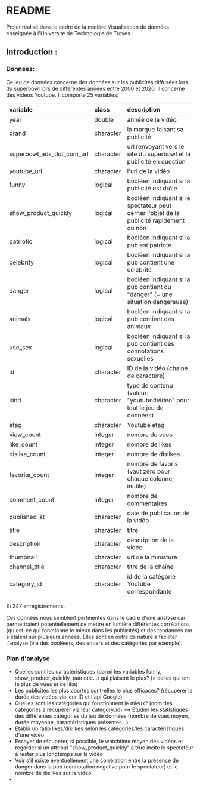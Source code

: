 # README

Projet réalisé dans le cadre de la matière Visualisation de données enseignée à l'Université de Technologie de Troyes.

## Introduction :

### Données:

Ce jeu de données concerne des données sur les publicités diffusées lors du superbowl lors de différentes années entre 2000 et 2020. Il concerne des vidéos Youtube.
Il comporte 25 variables: 
  
  |variable                  |class     |description |
|:-------------------------|:---------|:-----------|
|year                      |double    | année de la vidéo |
|brand                     |character | la marque faisant sa publicité |
|superbowl_ads_dot_com_url |character | url renvoyant vers le site du superbowl et la publicité en question |
|youtube_url               |character | l'url de la vidéo |
|funny                     |logical   | booléen indiquant si la publicité est drôle |
|show_product_quickly      |logical   | booléen indiquant si le spectateur peut cerner l'objet de la publicité rapidement ou non |
|patriotic                 |logical   | booléen indiquant si la pub est patriote |
|celebrity                 |logical   | booléen indiquant si la pub contient une célébrité |
|danger                    |logical   | booléen indiquant si la pub contient du "danger" (= une situation dangereuse) |
|animals                   |logical   | booléen indiquant si la pub contient des animaux |
|use_sex                   |logical   | booléen indiquant si la pub contient des connotations sexuelles |
|id                        |character | ID de la vidéo (chaine de caractère) |
|kind                      |character | type de contenu (valeur: "youtube#video" pour tout le jeu de données) |
|etag                      |character | Youtube etag |
|view_count                |integer   | nombre de vues |
|like_count                |integer   | nombre de likes |
|dislike_count             |integer   | nombre de dislikes |
|favorite_count            |integer   | nombre de favoris (vaut zéro pour chaque colonne, inutile) |
|comment_count             |integer   | nombre de commentaires |
|published_at              |character | date de publication de la vidéo |
|title                     |character | titre |
|description               |character | description de la vidéo |
|thumbnail                 |character | url de la miniature |
|channel_title             |character | titre de la chaîne |
|category_id               |character | id de la catégorie Youtube correspondante |

Et 247 enregistrements.

Ces données nous semblent pertinentes dans le cadre d'une analyse car permettraient potentiellement de mettre en lumière différentes corrélations (qu'est-ce qui fonctionne le mieux dans les publicités) et des tendances car s'étalent sur plusieurs années. Elles sont en outre de nature à faciliter l'analyse (via des booléens, des entiers et des catégories par exemple).

### Plan d'analyse

- Quelles sont les caractéristiques (parmi les variables funny, show_product_quickly, patriotic...) qui plaisent le plus? (= celles qui ont le plus de vues et de like)
- Les publicités les plus courtes sont-elles le plus efficaces? (récupérer la durée des vidéos via leur ID et l'api Google)
- Quelles sont les catégories qui fonctionnent le mieux? (nom des catégories à récupérer via leur category_id)
 --> Etudier les statistiques des différentes catégories du jeu de données (nombre de vues moyen, durée moyenne, caractéristiques présentes...)
- Etablir un ratio likes/dislikes selon les catégories/les caractéristiques d'une vidéo
- Essayer de récupérer, si possible, le watchtime moyen des vidéos et regarder si un attribut "show_product_quickly" à true incite le spectateur à rester plus longtemps sur la vidéo
- Voir s'il existe éventuellement une corrélation entre la présence de danger dans la pub (connotation negative pour le spectateur) et le nombre de dislikes sur la vidéo
- 
